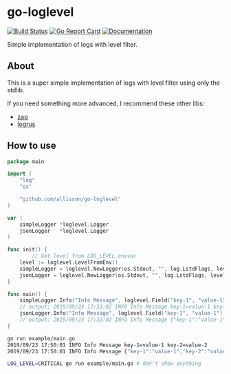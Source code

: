 # go-loglevel
[![Build Status](https://travis-ci.org/allisson/go-loglevel.svg)](https://travis-ci.org/allisson/go-loglevel)
[![Go Report Card](https://goreportcard.com/badge/github.com/allisson/go-loglevel)](https://goreportcard.com/report/github.com/allisson/go-loglevel)
[![Documentation](https://godoc.org/github.com/allisson/go-loglevel?status.svg)](http://godoc.org/github.com/allisson/go-loglevel)

Simple implementation of logs with level filter.

## About

This is a super simple implementation of logs with level filter using only the stdlib.

If you need something more advanced, I recommend these other libs:

- [zap](https://github.com/uber-go/zap)
- [logrus](https://github.com/sirupsen/logrus)

## How to use

```go
package main

import (
	"log"
	"os"

	"github.com/allisson/go-loglevel"
)

var (
	simpleLogger *loglevel.Logger
	jsonLogger   *loglevel.Logger
)

func init() {
    	// Get level from LOG_LEVEL envvar
	level := loglevel.LevelFromEnv()
	simpleLogger = loglevel.NewLogger(os.Stdout, "", log.LstdFlags, level, loglevel.NewSimpleFormatter())
	jsonLogger = loglevel.NewLogger(os.Stdout, "", log.LstdFlags, level, loglevel.NewJSONFormatter())
}

func main() {
	simpleLogger.Info("Info Message", loglevel.Field("key-1", "value-1"), loglevel.Field("key-2", "value-2"))
	// output: 2019/09/23 17:33:02 INFO Info Message key-1=value-1 key-2=value-2
	jsonLogger.Info("Info Message", loglevel.Field("key-1", "value-1"), loglevel.Field("key-2", "value-2"))
	// output: 2019/09/23 17:33:02 INFO Info Message {"key-1":"value-1","key-2":"value-2"}
}
```

```bash
go run example/main.go
2019/09/23 17:50:01 INFO Info Message key-1=value-1 key-2=value-2
2019/09/23 17:50:01 INFO Info Message {"key-1":"value-1","key-2":"value-2"}
```

```bash
LOG_LEVEL=CRITICAL go run example/main.go # don't show anything

```
